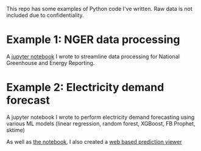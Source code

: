 This repo has some examples of Python code I've written. Raw data is not included due to confidentiality.

# Example 1: NGER data processing

A [jupyter notebook](https://github.com/Sandyxuxinxi/python-energy-data-analysis-showcase/blob/main/nger-data-preprocessor.ipynb) I wrote to streamline data processing for National Greenhouse and Energy Reporting.

# Example 2: Electricity demand forecast

A jupyter notebook I wrote to perform electricity demand forecasting using various ML models (linear regression, random forest, XGBoost, FB Prophet, sktime)

As well as [the notebook](https://github.com/Sandyxuxinxi/python-energy-data-analysis-showcase/blob/main/electricity-demand-forecast.ipynb), I also created a [web based prediction viewer](https://sandyxuxinxi.github.io/python-energy-data-analysis-showcase/prediction-viewer.html)

